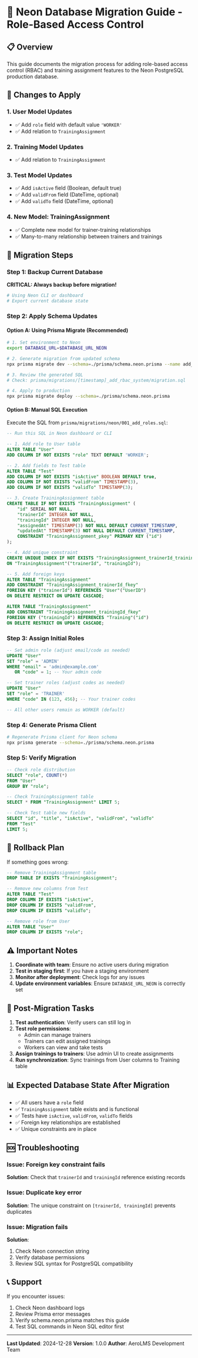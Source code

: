 # 🚀 Neon Database Migration Guide - Role-Based Access Control

## 📋 Overview

This guide documents the migration process for adding role-based access control (RBAC) and training assignment features to the Neon PostgreSQL production database.

## 🔄 Changes to Apply

### 1. **User Model Updates**
- ✅ Add `role` field with default value `'WORKER'`
- ✅ Add relation to `TrainingAssignment`

### 2. **Training Model Updates**
- ✅ Add relation to `TrainingAssignment`

### 3. **Test Model Updates**
- ✅ Add `isActive` field (Boolean, default true)
- ✅ Add `validFrom` field (DateTime, optional)
- ✅ Add `validTo` field (DateTime, optional)

### 4. **New Model: TrainingAssignment**
- ✅ Complete new model for trainer-training relationships
- ✅ Many-to-many relationship between trainers and trainings

## 📝 Migration Steps

### Step 1: Backup Current Database
**CRITICAL: Always backup before migration!**

```bash
# Using Neon CLI or dashboard
# Export current database state
```

### Step 2: Apply Schema Updates

#### Option A: Using Prisma Migrate (Recommended)

```bash
# 1. Set environment to Neon
export DATABASE_URL=$DATABASE_URL_NEON

# 2. Generate migration from updated schema
npx prisma migrate dev --schema=./prisma/schema.neon.prisma --name add_rbac_system

# 3. Review the generated SQL
# Check: prisma/migrations/[timestamp]_add_rbac_system/migration.sql

# 4. Apply to production
npx prisma migrate deploy --schema=./prisma/schema.neon.prisma
```

#### Option B: Manual SQL Execution

Execute the SQL from `prisma/migrations/neon/001_add_roles.sql`:

```sql
-- Run this SQL in Neon dashboard or CLI

-- 1. Add role to User table
ALTER TABLE "User"
ADD COLUMN IF NOT EXISTS "role" TEXT DEFAULT 'WORKER';

-- 2. Add fields to Test table
ALTER TABLE "Test"
ADD COLUMN IF NOT EXISTS "isActive" BOOLEAN DEFAULT true,
ADD COLUMN IF NOT EXISTS "validFrom" TIMESTAMP(3),
ADD COLUMN IF NOT EXISTS "validTo" TIMESTAMP(3);

-- 3. Create TrainingAssignment table
CREATE TABLE IF NOT EXISTS "TrainingAssignment" (
    "id" SERIAL NOT NULL,
    "trainerId" INTEGER NOT NULL,
    "trainingId" INTEGER NOT NULL,
    "assignedAt" TIMESTAMP(3) NOT NULL DEFAULT CURRENT_TIMESTAMP,
    "updatedAt" TIMESTAMP(3) NOT NULL DEFAULT CURRENT_TIMESTAMP,
    CONSTRAINT "TrainingAssignment_pkey" PRIMARY KEY ("id")
);

-- 4. Add unique constraint
CREATE UNIQUE INDEX IF NOT EXISTS "TrainingAssignment_trainerId_trainingId_key"
ON "TrainingAssignment"("trainerId", "trainingId");

-- 5. Add foreign keys
ALTER TABLE "TrainingAssignment"
ADD CONSTRAINT "TrainingAssignment_trainerId_fkey"
FOREIGN KEY ("trainerId") REFERENCES "User"("UserID")
ON DELETE RESTRICT ON UPDATE CASCADE;

ALTER TABLE "TrainingAssignment"
ADD CONSTRAINT "TrainingAssignment_trainingId_fkey"
FOREIGN KEY ("trainingId") REFERENCES "Training"("id")
ON DELETE RESTRICT ON UPDATE CASCADE;
```

### Step 3: Assign Initial Roles

```sql
-- Set admin role (adjust email/code as needed)
UPDATE "User"
SET "role" = 'ADMIN'
WHERE "email" = 'admin@example.com'
   OR "code" = 1; -- Your admin code

-- Set trainer roles (adjust codes as needed)
UPDATE "User"
SET "role" = 'TRAINER'
WHERE "code" IN (123, 456); -- Your trainer codes

-- All other users remain as WORKER (default)
```

### Step 4: Generate Prisma Client

```bash
# Regenerate Prisma client for Neon schema
npx prisma generate --schema=./prisma/schema.neon.prisma
```

### Step 5: Verify Migration

```sql
-- Check role distribution
SELECT "role", COUNT(*)
FROM "User"
GROUP BY "role";

-- Check TrainingAssignment table
SELECT * FROM "TrainingAssignment" LIMIT 5;

-- Check Test table new fields
SELECT "id", "title", "isActive", "validFrom", "validTo"
FROM "Test"
LIMIT 5;
```

## 🔧 Rollback Plan

If something goes wrong:

```sql
-- Remove TrainingAssignment table
DROP TABLE IF EXISTS "TrainingAssignment";

-- Remove new columns from Test
ALTER TABLE "Test"
DROP COLUMN IF EXISTS "isActive",
DROP COLUMN IF EXISTS "validFrom",
DROP COLUMN IF EXISTS "validTo";

-- Remove role from User
ALTER TABLE "User"
DROP COLUMN IF EXISTS "role";
```

## ⚠️ Important Notes

1. **Coordinate with team**: Ensure no active users during migration
2. **Test in staging first**: If you have a staging environment
3. **Monitor after deployment**: Check logs for any issues
4. **Update environment variables**: Ensure `DATABASE_URL_NEON` is correctly set

## 🎯 Post-Migration Tasks

1. **Test authentication**: Verify users can still log in
2. **Test role permissions**:
   - Admin can manage trainers
   - Trainers can edit assigned trainings
   - Workers can view and take tests
3. **Assign trainings to trainers**: Use admin UI to create assignments
4. **Run synchronization**: Sync trainings from User columns to Training table

## 📊 Expected Database State After Migration

- ✅ All users have a `role` field
- ✅ `TrainingAssignment` table exists and is functional
- ✅ Tests have `isActive`, `validFrom`, `validTo` fields
- ✅ Foreign key relationships are established
- ✅ Unique constraints are in place

## 🆘 Troubleshooting

### Issue: Foreign key constraint fails
**Solution**: Check that `trainerId` and `trainingId` reference existing records

### Issue: Duplicate key error
**Solution**: The unique constraint on `[trainerId, trainingId]` prevents duplicates

### Issue: Migration fails
**Solution**:
1. Check Neon connection string
2. Verify database permissions
3. Review SQL syntax for PostgreSQL compatibility

## 📞 Support

If you encounter issues:
1. Check Neon dashboard logs
2. Review Prisma error messages
3. Verify schema.neon.prisma matches this guide
4. Test SQL commands in Neon SQL editor first

---

**Last Updated**: 2024-12-28
**Version**: 1.0.0
**Author**: AeroLMS Development Team